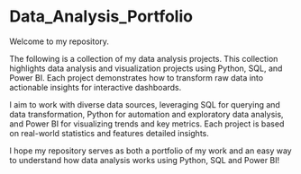 # Data_Analysis_Portfolio

Welcome to my repository.

The following is a collection of my data analysis projects. This collection highlights data analysis and visualization projects using Python, SQL, and Power BI. Each project demonstrates how to transform raw data into actionable insights for interactive dashboards.

I aim to work with diverse data sources, leveraging SQL for querying and data transformation, Python for automation and exploratory data analysis, and Power BI for visualizing trends and key metrics. Each project is based on real-world statistics and features detailed insights.

I hope my repository serves as both a portfolio of my work and an easy way to understand how data analysis works using Python, SQL and Power BI!
